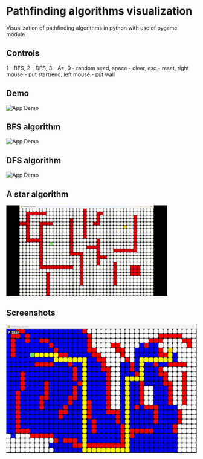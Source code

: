 # Pathfinding algorithms visualization
Visualization of pathfinding algorithms in python with use of pygame module

## Controls
1 - BFS, 2 - DFS, 3 - A*, 0 - random seed,
space - clear, esc - reset,
right mouse - put start/end, left mouse - put wall

## Demo
![App Demo](https://github.com/Simon125q/pathfinding_visualization/blob/main/other/vid_04.gif)

## BFS algorithm

![App Demo](https://github.com/Simon125q/pathfinding_visualization/blob/main/other/vid_01.gif)

## DFS algorithm

![App Demo](https://github.com/Simon125q/pathfinding_visualization/blob/main/other/vid_02.gif)

## A star algorithm

![App Demo](https://github.com/Simon125q/pathfinding_visualization/blob/main/other/vid_03.gif)

## Screenshots

![App Screenshot](https://github.com/Simon125q/pathfinding_visualization/blob/main/other/scr_01.png)
